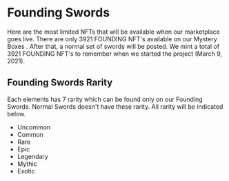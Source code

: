 # Founding Swords

Here are the most limited NFTs that will be available when our marketplace goes live. There are only 3921 FOUNDING NFT's available on our Mystery Boxes . After that, a normal set of swords will be posted. We mint a total of 3921 FOUNDING NFT's to remember when we started the project (March 9, 2021).



## Founding Swords Rarity

Each elements has 7 rarity which can be found only on our Founding Swords. Normal Swords doesn't have these rarity. All rarity will be indicated below.

* Uncommon
* Common
* Rare
* Epic
* Legendary
* Mythic
* Exotic
